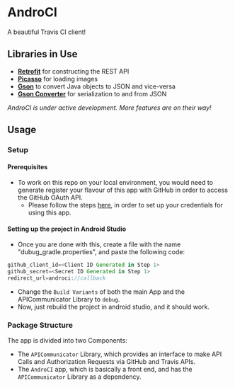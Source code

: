 # AndroCI

A beautiful Travis CI client!

## Libraries in Use
- [**Retrofit**](https://github.com/square/retrofit) for constructing the REST API
- [**Picasso**](https://github.com/square/picasso) for loading images
- [**Gson**](https://github.com/google/gson) to convert Java objects to JSON and vice-versa
- [**Gson Converter**](https://github.com/square/retrofit/tree/master/retrofit-converters/gson) for serialization to and from JSON


_AndroCI is under active development. More features are on their way!_

## Usage

### Setup

#### Prerequisites
- To work on this repo on your local environment, you would need to generate register your flavour of this app with GitHub in order to access the GitHub OAuth API.
  - Please follow the steps [here](https://developer.github.com/apps/building-oauth-apps/creating-an-oauth-app/), in order to set up your credentials for using this app.

#### Setting up the project in Android Studio
- Once you are done with this, create a file with the name "dubug_gradle.properties", and paste the following code:
```groovy
github_client_id=<Client ID Generated in Step 1>
github_secret=<Secret ID Generated in Step 1>
redirect_url=androci://callback
```
- Change the `Build Variants` of both the main App and the APICommunicator Library to `debug`.
- Now, just rebuild the project in android studio, and it should work.

### Package Structure
The app is divided into two Components:
- The `APICommunicator` Library, which provides an interface to make API Calls and Authorization Requests via GitHub and Travis APIs.
- The `AndroCI` app, which is basically a front end, and has the `APICommunicator` Library as a dependency.

